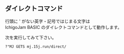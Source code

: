 ## ダイレクトコマンド

行頭に ' がない英字・記号ではじまる文字は\
IchigoJam BASIC のダイレクトコマンドとして動作します。

次を実行してみて下さい。

```
?"MJ GETS mj.15j.run/direct/
```
